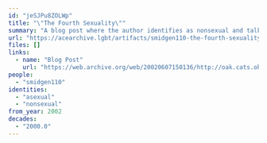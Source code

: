 ```yaml
---
id: "jeSJPu8ZOLWp"
title: "\"The Fourth Sexuality\""
summary: "A blog post where the author identifies as nonsexual and talks about the invalidation they face"
url: "https://acearchive.lgbt/artifacts/smidgen110-the-fourth-sexuality"
files: []
links:
  - name: "Blog Post"
    url: "https://web.archive.org/web/20020607150136/http://oak.cats.ohiou.edu:80/~lb122098/fourthsexuality.html"
people:
  - "smidgen110"
identities:
  - "asexual"
  - "nonsexual"
from_year: 2002
decades:
  - "2000.0"
---
```

